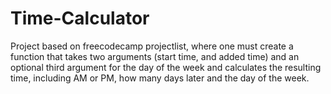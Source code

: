 # Time-Calculator
Project based on freecodecamp projectlist, where one must create a function that takes two arguments (start time, and added time) and an optional third argument for the day of the week and calculates the resulting time, including AM or PM, how many days later and the day of the week.